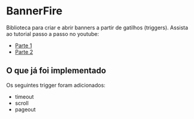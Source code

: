 # BannerFire

Biblioteca para criar e abrir banners a partir de gatilhos (triggers).
Assista ao tutorial passo a passo no youtube:
- [Parte 1](https://youtu.be/IG0FgOFMGzk)
- [Parte 2](https://youtu.be/_r9iA28AQ3U)

## O que já foi implementado
Os seguintes trigger foram adicionados:

- timeout
- scroll
- pageout
